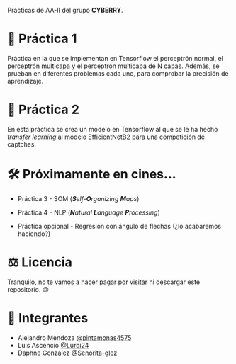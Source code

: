 Prácticas de AA-II del grupo **CYBERRY**.

# 📂 Práctica 1

Práctica en la que se implementan en Tensorflow el perceptrón normal, el perceptrón multicapa y el perceptrón multicapa de N capas. Además, se prueban en diferentes problemas cada uno, para comprobar la precisión de aprendizaje.

# 📂 Práctica 2

En esta práctica se crea un modelo en Tensorflow al que se le ha hecho *transfer learning* al modelo EfficientNetB2 para una competición de captchas.

# 🛠️ Próximamente en cines...

* Práctica 3 - SOM (_**S**elf-**O**rganizing **M**aps_)

* Práctica 4 - NLP (_**N**atural **L**anguage **P**rocessing_)

* Práctica opcional - Regresión con ángulo de flechas (¿lo acabaremos haciendo?)

# ⚖️ Licencia

Tranquilo, no te vamos a hacer pagar por visitar ni descargar este repositorio. 😌

# 👥 Integrantes

* Alejandro Mendoza [@pintamonas4575](https://github.com/pintamonas4575)
* Luis Ascencio     [@Luroi24](https://github.com/Luroi24)
* Daphne González   [@Senorita-glez](https://github.com/Senorita-glez)
